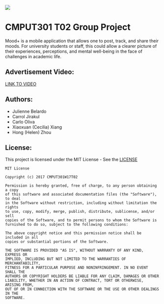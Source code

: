 ![](https://github.com/CMPUT301W17T02/JenaPlus/blob/master/doc/logo.png)


# CMPUT301 T02 Group Project
 Mood+ is a mobile application that allows one to post, track, and share their moods. For  university students or staff, this could allow a clearer picture of their experiences, perceptions, and mental well-being in the face of challenges in academic life.



## Advertisement Video:
[LINK TO VIDEO](https://youtu.be/8Da128roIrU)
## Authors:
* Julienne Belardo
* Carrol Jirakul
* Carlo Oliva
* Xiaoxuan (Cecilia) Xiang
* Hong (Helen) Zhou

## License:
This project is licensed under the MIT License - See the [LICENSE](https://github.com/CMPUT301W17T02/JenaPlus/blob/master/LICENSE) 

```
MIT License

Copyright (c) 2017 CMPUT301W17T02

Permission is hereby granted, free of charge, to any person obtaining a copy
of this software and associated documentation files (the "Software"), to deal
in the Software without restriction, including without limitation the rights
to use, copy, modify, merge, publish, distribute, sublicense, and/or sell
copies of the Software, and to permit persons to whom the Software is
furnished to do so, subject to the following conditions:

The above copyright notice and this permission notice shall be included in all
copies or substantial portions of the Software.

THE SOFTWARE IS PROVIDED "AS IS", WITHOUT WARRANTY OF ANY KIND, EXPRESS OR
IMPLIED, INCLUDING BUT NOT LIMITED TO THE WARRANTIES OF MERCHANTABILITY,
FITNESS FOR A PARTICULAR PURPOSE AND NONINFRINGEMENT. IN NO EVENT SHALL THE
AUTHORS OR COPYRIGHT HOLDERS BE LIABLE FOR ANY CLAIM, DAMAGES OR OTHER
LIABILITY, WHETHER IN AN ACTION OF CONTRACT, TORT OR OTHERWISE, ARISING FROM,
OUT OF OR IN CONNECTION WITH THE SOFTWARE OR THE USE OR OTHER DEALINGS IN THE
SOFTWARE.
```
